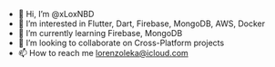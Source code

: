 - 👋 Hi, I’m @xLoxNBD
- 👀 I’m interested in Flutter, Dart, Firebase, MongoDB, AWS, Docker
- 🌱 I’m currently learning Firebase, MongoDB
- 💞️ I’m looking to collaborate on Cross-Platform projects
- 📫 How to reach me lorenzoleka@icloud.com

<!---
xLoxNBD/xLoxNBD is a ✨ special ✨ repository because its `README.md` (this file) appears on your GitHub profile.
You can click the Preview link to take a look at your changes.
--->
